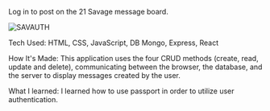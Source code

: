 Log in to post on the 21 Savage message board. 

![SAVAUTH](https://user-images.githubusercontent.com/98935149/171782715-fc11ce88-94d8-4082-84ca-3fa1b8648493.jpg)


Tech Used: HTML, CSS, JavaScript, DB Mongo, Express, React 

How It's Made: 
This application uses the four CRUD methods (create, read, update and delete), communicating between the browser, the database, and the server to display messages created by the user. 

What I learned:
I learned how to use passport in order to utilize user authentication.  


